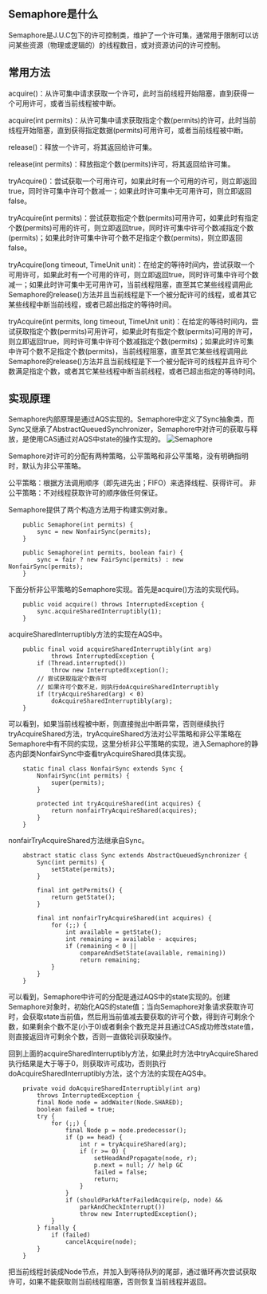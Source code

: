 
## Semaphore是什么
Semaphore是J.U.C包下的许可控制类，维护了一个许可集，通常用于限制可以访问某些资源（物理或逻辑的）的线程数目，或对资源访问的许可控制。

## 常用方法
acquire()：从许可集中请求获取一个许可，此时当前线程开始阻塞，直到获得一个可用许可，或者当前线程被中断。

acquire(int permits)：从许可集中请求获取指定个数(permits)的许可，此时当前线程开始阻塞，直到获得指定数据(permits)可用许可，或者当前线程被中断。

release()：释放一个许可，将其返回给许可集。

release(int permits)：释放指定个数(permits)许可，将其返回给许可集。

tryAcquire()：尝试获取一个可用许可，如果此时有一个可用的许可，则立即返回true，同时许可集中许可个数减一；如果此时许可集中无可用许可，则立即返回false。

tryAcquire(int permits)：尝试获取指定个数(permits)可用许可，如果此时有指定个数(permits)可用的许可，则立即返回true，同时许可集中许可个数减指定个数(permits)；如果此时许可集中许可个数不足指定个数(permits)，则立即返回false。

tryAcquire(long timeout, TimeUnit unit)：在给定的等待时间内，尝试获取一个可用许可，如果此时有一个可用的许可，则立即返回true，同时许可集中许可个数减一；如果此时许可集中无可用许可，当前线程阻塞，直至其它某些线程调用此Semaphore的release()方法并且当前线程是下一个被分配许可的线程，或者其它某些线程中断当前线程，或者已超出指定的等待时间。

tryAcquire(int permits, long timeout, TimeUnit unit)：在给定的等待时间内，尝试获取指定个数(permits)可用许可，如果此时有指定个数(permits)可用的许可，则立即返回true，同时许可集中许可个数减指定个数(permits)；如果此时许可集中许可个数不足指定个数(permits)，当前线程阻塞，直至其它某些线程调用此Semaphore的release()方法并且当前线程是下一个被分配许可的线程并且许可个数满足指定个数，或者其它某些线程中断当前线程，或者已超出指定的等待时间。

## 实现原理
Semaphore内部原理是通过AQS实现的。Semaphore中定义了Sync抽象类，而Sync又继承了AbstractQueuedSynchronizer，Semaphore中对许可的获取与释放，是使用CAS通过对AQS中state的操作实现的。
![Semaphore](https://github.com/wind7rui/HighConcurrency/blob/master/Semaphore.png)

Semaphore对许可的分配有两种策略，公平策略和非公平策略，没有明确指明时，默认为非公平策略。

公平策略：根据方法调用顺序（即先进先出；FIFO）来选择线程、获得许可。
非公平策略：不对线程获取许可的顺序做任何保证。

Semaphore提供了两个构造方法用于构建实例对象。
```
    public Semaphore(int permits) {
        sync = new NonfairSync(permits);
    }
    
    public Semaphore(int permits, boolean fair) {
        sync = fair ? new FairSync(permits) : new NonfairSync(permits);
    }
```

下面分析非公平策略的Semaphore实现。首先是acquire()方法的实现代码。
```
    public void acquire() throws InterruptedException {
        sync.acquireSharedInterruptibly(1);
    }
```
acquireSharedInterruptibly方法的实现在AQS中。
```
    public final void acquireSharedInterruptibly(int arg)
            throws InterruptedException {
        if (Thread.interrupted())
            throw new InterruptedException();
        // 尝试获取指定个数许可
        // 如果许可个数不足，则执行doAcquireSharedInterruptibly
        if (tryAcquireShared(arg) < 0)
            doAcquireSharedInterruptibly(arg);
    }
```
可以看到，如果当前线程被中断，则直接抛出中断异常，否则继续执行tryAcquireShared方法，tryAcquireShared方法对公平策略和非公平策略在Semaphore中有不同的实现，这里分析非公平策略的实现，进入Semaphore的静态内部类NonfairSync中查看tryAcquireShared具体实现。
```
    static final class NonfairSync extends Sync {
        NonfairSync(int permits) {
            super(permits);
        }

        protected int tryAcquireShared(int acquires) {
            return nonfairTryAcquireShared(acquires);
        }
    }
```
nonfairTryAcquireShared方法继承自Sync。
```
    abstract static class Sync extends AbstractQueuedSynchronizer {
        Sync(int permits) {
            setState(permits);
        }

        final int getPermits() {
            return getState();
        }

        final int nonfairTryAcquireShared(int acquires) {
            for (;;) {
                int available = getState();
                int remaining = available - acquires;
                if (remaining < 0 ||
                    compareAndSetState(available, remaining))
                    return remaining;
            }
        }
    }
```
可以看到，Semaphore中许可的分配是通过AQS中的state实现的。创建Semaphore对象时，初始化AQS的state值；当向Semaphore对象请求获取许可时，会获取state当前值，然后用当前值减去要获取的许可个数，得到许可剩余个数，如果剩余个数不足(小于0)或者剩余个数充足并且通过CAS成功修改state值，则直接返回许可剩余个数，否则一直做轮训获取操作。

回到上面的acquireSharedInterruptibly方法，如果此时方法中tryAcquireShared执行结果是大于等于0，则获取许可成功，否则执行doAcquireSharedInterruptibly方法，这个方法的实现在AQS中。
```
    private void doAcquireSharedInterruptibly(int arg)
        throws InterruptedException {
        final Node node = addWaiter(Node.SHARED);
        boolean failed = true;
        try {
            for (;;) {
                final Node p = node.predecessor();
                if (p == head) {
                    int r = tryAcquireShared(arg);
                    if (r >= 0) {
                        setHeadAndPropagate(node, r);
                        p.next = null; // help GC
                        failed = false;
                        return;
                    }
                }
                if (shouldParkAfterFailedAcquire(p, node) &&
                    parkAndCheckInterrupt())
                    throw new InterruptedException();
            }
        } finally {
            if (failed)
                cancelAcquire(node);
        }
    }
```
把当前线程封装成Node节点，并加入到等待队列的尾部，通过循环再次尝试获取许可，如果不能获取则当前线程阻塞，否则恢复当前线程并返回。
